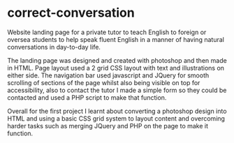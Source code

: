 # correct-conversation
Website landing page for a private tutor to teach English to foreign or oversea students to help speak fluent English in a manner of having natural conversations in day-to-day life.

The landing page was designed and created with photoshop and then made in HTML. Page layout used a 2 grid CSS layout with text and illustrations on either side. The navigation bar used javascript and JQuery for smooth scrolling of sections of the page whilst also being visible on top for accessibility, also to contact the tutor I made a simple form so they could be contacted and used a PHP script to make that function.

Overall for the first project I learnt about converting a photoshop design into HTML and using a basic CSS grid system to layout content and overcoming harder tasks such as merging JQuery and PHP on the page to make it function.
